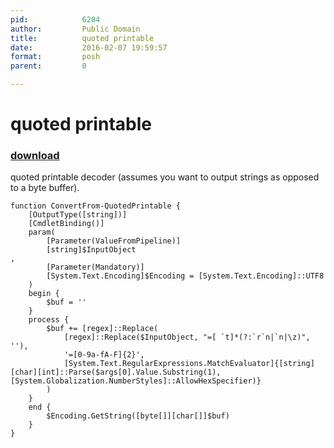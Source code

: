 ```yaml
---
pid:            6204
author:         Public Domain
title:          quoted printable
date:           2016-02-07 19:59:57
format:         posh
parent:         0

---
```


# quoted printable

### [download](Scripts\6204.ps1)

quoted printable decoder (assumes you want to output strings as opposed to a byte buffer).

```posh
function ConvertFrom-QuotedPrintable {
	[OutputType([string])]
	[CmdletBinding()]
	param(
		[Parameter(ValueFromPipeline)]
		[string]$InputObject
,
		[Parameter(Mandatory)]
		[System.Text.Encoding]$Encoding = [System.Text.Encoding]::UTF8
	)
	begin {
		$buf = ''
	}
	process {
		$buf += [regex]::Replace(
			[regex]::Replace($InputObject, "=[ `t]*(?:`r`n|`n|\z)", ''),
			'=[0-9a-fA-F]{2}',
			[System.Text.RegularExpressions.MatchEvaluator]{[string][char][int]::Parse($args[0].Value.Substring(1), [System.Globalization.NumberStyles]::AllowHexSpecifier)}
		)
	}
	end {
		$Encoding.GetString([byte[]][char[]]$buf)
	}
}
```
